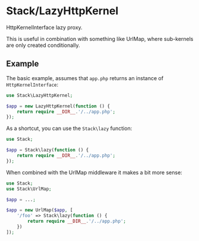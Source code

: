 # Stack/LazyHttpKernel

HttpKernelInterface lazy proxy.

This is useful in combination with something like UrlMap, where sub-kernels
are only created conditionally.

## Example

The basic example, assumes that `app.php` returns an instance of
`HttpKernelInterface`:

```php
use Stack\LazyHttpKernel;

$app = new LazyHttpKernel(function () {
    return require __DIR__.'/../app.php';
});
```

As a shortcut, you can use the `Stack\lazy` function:

```php
use Stack;

$app = Stack\lazy(function () {
    return require __DIR__.'/../app.php';
});
```

When combined with the UrlMap middleware it makes a bit more sense:

```php
use Stack;
use Stack\UrlMap;

$app = ...;

$app = new UrlMap($app, [
    '/foo' => Stack\lazy(function () {
        return require __DIR__.'/../app.php';
    })
]);
```
